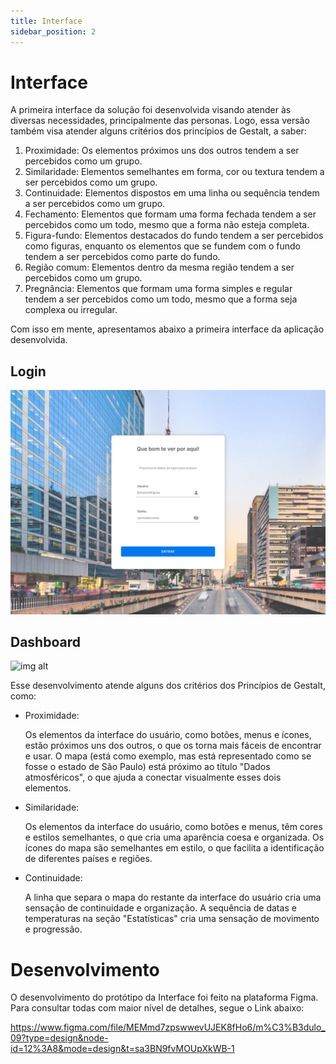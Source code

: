 ```yaml
---
title: Interface
sidebar_position: 2
---
```


# Interface

A primeira interface da solução foi desenvolvida visando atender às diversas necessidades, principalmente das personas. Logo, essa versão também visa atender alguns critérios dos princípios de Gestalt, a saber:

1. Proximidade: Os elementos próximos uns dos outros tendem a ser percebidos como um grupo.
2. Similaridade: Elementos semelhantes em forma, cor ou textura tendem a ser percebidos como um grupo.
3. Continuidade: Elementos dispostos em uma linha ou sequência tendem a ser percebidos como um grupo.
4. Fechamento: Elementos que formam uma forma fechada tendem a ser percebidos como um todo, mesmo que a forma não esteja completa.
5. Figura-fundo: Elementos destacados do fundo tendem a ser percebidos como figuras, enquanto os elementos que se fundem com o fundo tendem a ser percebidos como parte do fundo.
6. Região comum: Elementos dentro da mesma região tendem a ser percebidos como um grupo.
7. Pregnância: Elementos que formam uma forma simples e regular tendem a ser percebidos como um todo, mesmo que a forma seja complexa ou irregular.


Com isso em mente, apresentamos abaixo a primeira interface da aplicação desenvolvida.

## Login
![img alt](img/Login%20Adm.png)

## Dashboard
![img alt](img/Dasdbord%20Público.png)

Esse desenvolvimento atende alguns dos critérios dos Princípios de Gestalt, como:

* Proximidade:

    Os elementos da interface do usuário, como botões, menus e ícones, estão próximos uns dos outros, o que os torna mais fáceis de encontrar e usar.
    O mapa (está como exemplo, mas está representado como se fosse o estado de São Paulo) está próximo ao título "Dados atmosféricos", o que ajuda a conectar visualmente esses dois elementos.

* Similaridade:

    Os elementos da interface do usuário, como botões e menus, têm cores e estilos semelhantes, o que cria uma aparência coesa e organizada.
    Os ícones do mapa são semelhantes em estilo, o que facilita a identificação de diferentes países e regiões.

* Continuidade:

    A linha que separa o mapa do restante da interface do usuário cria uma sensação de continuidade e organização.
    A sequência de datas e temperaturas na seção "Estatísticas" cria uma sensação de movimento e progressão.

# Desenvolvimento

O desenvolvimento do protótipo da Interface foi feito na plataforma Figma. Para consultar todas com maior nível de detalhes, segue o Link abaixo:

https://www.figma.com/file/MEMmd7zpswwevUJEK8fHo6/m%C3%B3dulo_09?type=design&node-id=12%3A8&mode=design&t=sa3BN9fvMOUpXkWB-1